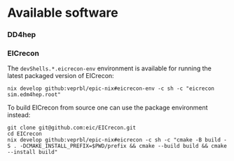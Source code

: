 # Available software

### DD4hep

### EICrecon

The `devShells.*.eicrecon-env` environment is available for running the latest packaged version of EICrecon:

```shell
nix develop github:veprbl/epic-nix#eicrecon-env -c sh -c "eicrecon sim.edm4hep.root"
```

To build EICrecon from source one can use the package environment instead:

```shell
git clone git@github.com:eic/EICrecon.git
cd EICrecon
nix develop github:veprbl/epic-nix#eicrecon -c sh -c "cmake -B build -S . -DCMAKE_INSTALL_PREFIX=$PWD/prefix && cmake --build build && cmake --install build"
```
